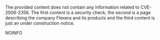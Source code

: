 The provided content does not contain any information related to CVE-2006-2356. The first content is a security check, the second is a page describing the company Flexera and its products and the third content is just an under construction notice.

NOINFO